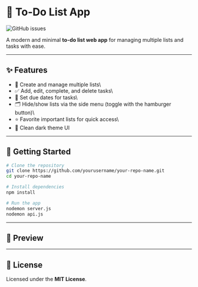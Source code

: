 # 📝 To-Do List App

![GitHub
issues](https://img.shields.io/github/issues/RobinVillier/todo-list)

A modern and minimal **to-do list web app** for managing multiple lists
and tasks with ease.

------------------------------------------------------------------------

## ✨ Features

-   📂 Create and manage multiple lists\
-   ✅ Add, edit, complete, and delete tasks\
-   📅 Set due dates for tasks\
-   🗂️ Hide/show lists via the side menu (toggle with the hamburger
    button)\
-   ⭐ Favorite important lists for quick access\
-   🎨 Clean dark theme UI

------------------------------------------------------------------------

## 🚀 Getting Started

``` bash
# Clone the repository
git clone https://github.com/yourusername/your-repo-name.git
cd your-repo-name

# Install dependencies
npm install

# Run the app
nodemon server.js
nodemon api.js
```

------------------------------------------------------------------------

## 📸 Preview

------------------------------------------------------------------------

## 📜 License

Licensed under the **MIT License**.
